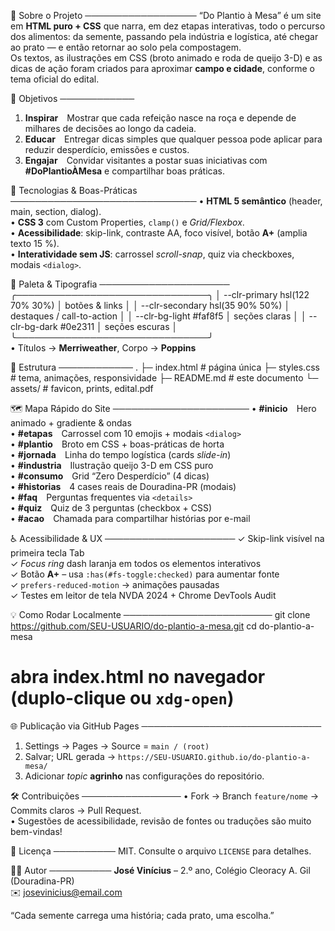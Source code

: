 🌾 Sobre o Projeto
──────────────────
“Do Plantio à Mesa” é um site em **HTML puro + CSS** que narra, em dez
etapas interativas, todo o percurso dos alimentos: da semente, passando
pela indústria e logística, até chegar ao prato — e então retornar ao
solo pela compostagem.  
Os textos, as ilustrações em CSS (broto animado e roda de queijo 3-D) e
as dicas de ação foram criados para aproximar **campo e cidade**,
conforme o tema oficial do edital.

🎯 Objetivos
────────────
1. **Inspirar** Mostrar que cada refeição nasce na roça e depende de
   milhares de decisões ao longo da cadeia.
2. **Educar** Entregar dicas simples que qualquer pessoa pode aplicar
   para reduzir desperdício, emissões e custos.
3. **Engajar** Convidar visitantes a postar suas iniciativas com
   **#DoPlantioÀMesa** e compartilhar boas práticas.

🚀 Tecnologias & Boas-Práticas
──────────────────────────────
• **HTML 5 semântico** (header, main, section, dialog).  
• **CSS 3** com Custom Properties, `clamp()` e *Grid/Flexbox*.  
• **Acessibilidade**: skip-link, contraste AA, foco visível, botão
  **A+** (amplia texto 15 %).  
• **Interatividade sem JS**: carrossel _scroll-snap_, quiz via
  checkboxes, modais `<dialog>`.

🎨 Paleta & Tipografia
─────────────────────
╭───────────────────────────────╮
│  --clr-primary     hsl(122 70% 30%) │ botões & links          │
│  --clr-secondary   hsl(35  90% 50%) │ destaques / call-to-action │
│  --clr-bg-light    #faf8f5          │ seções claras           │
│  --clr-bg-dark     #0e2311          │ seções escuras          │
╰───────────────────────────────╯  
• Títulos → **Merriweather**, Corpo → **Poppins**

📁 Estrutura
────────────
.
├─ index.html         # página única
├─ styles.css         # tema, animações, responsividade
├─ README.md          # este documento
└─ assets/            # favicon, prints, edital.pdf

🗺️ Mapa Rápido do Site
──────────────────────
• **#inicio** Hero animado + gradiente & ondas  
• **#etapas** Carrossel com 10 emojis + modais `<dialog>`  
• **#plantio** Broto em CSS + boas-práticas de horta  
• **#jornada** Linha do tempo logística (cards _slide-in_)  
• **#industria** Ilustração queijo 3-D em CSS puro  
• **#consumo** Grid “Zero Desperdício” (4 dicas)  
• **#historias** 4 cases reais de Douradina-PR (modais)  
• **#faq** Perguntas frequentes via `<details>`  
• **#quiz** Quiz de 3 perguntas (checkbox + CSS)  
• **#acao** Chamada para compartilhar histórias por e-mail

♿ Acessibilidade & UX
─────────────────────
✓ Skip-link visível na primeira tecla Tab  
✓ *Focus ring* dash laranja em todos os elementos interativos  
✓ Botão **A+** – usa `:has(#fs-toggle:checked)` para aumentar fonte  
✓ `prefers-reduced-motion` → animações pausadas  
✓ Testes em leitor de tela NVDA 2024 + Chrome DevTools Audit

💡 Como Rodar Localmente
────────────────────────
git clone https://github.com/SEU-USUARIO/do-plantio-a-mesa.git
cd do-plantio-a-mesa
# abra index.html no navegador (duplo-clique ou `xdg-open`)

🌐 Publicação via GitHub Pages
─────────────────────────────
1. Settings → Pages → Source = `main / (root)`  
2. Salvar; URL gerada -> `https://SEU-USUARIO.github.io/do-plantio-a-mesa/`  
3. Adicionar _topic_ **agrinho** nas configurações do repositório.

🛠️ Contribuições
────────────────
• Fork → Branch `feature/nome` → Commits claros → Pull Request.  
• Sugestões de acessibilidade, revisão de fontes ou traduções são
  muito bem-vindas!

📜 Licença
──────────
MIT. Consulte o arquivo `LICENSE` para detalhes.

🙋‍♂️ Autor
──────────
**José Vinícius** – 2.º ano, Colégio Cleoracy A. Gil (Douradina-PR)  
✉️ josevinicius@email.com

“Cada semente carrega uma história; cada prato, uma escolha.”
